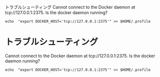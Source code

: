 トラブルシューティング
Cannot connect to the Docker daemon at tcp://127.0.0.1:2375. Is the docker daemon running?
```
echo  "export DOCKER_HOST='tcp://127.0.0.1:2375'" >> $HOME/.profile
```
# トラブルシューティング
Cannot connect to the Docker daemon at tcp://127.0.0.1:2375. Is the docker daemon running?
```
echo  "export DOCKER_HOST='tcp://127.0.0.1:2375'" >> $HOME/.profile
```
